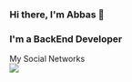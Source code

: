 ### Hi there, I'm Abbas 👋
### I'm a BackEnd Developer

My Social Networks 
<br />
<a href="www.linkedin.com/in/abbas-musayev-116aaa20a">
  <img src="https://img.shields.io/badge/linkedin-0077B5?logo=linkedin&logoColor=white&style=for-the-badge">
  </a>

  
<!--   <img
  src="https://github-readme-stats.vercel.app/api?username=abbas-musayev&count_private=true&title_color=FD9047&icon_color=FD9047&text_color=0C2233&custom_title=Abbas+Musayev's+GitHub+Stats&show_icons=true"/>
   -->
  
<!--   <img
  src="https://github-readme-stats.vercel.app/api/top-langs/?username=abbas-musayev"
/>   -->
  
  
<!--
**abbas-musayev/abbas-musayev** is a ✨ _special_ ✨ repository because its `README.md` (this file) appears on your GitHub profile.
<img
>
Here are some ideas to get you started:

- 🔭 I’m currently working on ...
- 🌱 I’m currently learning ...
- 👯 I’m looking to collaborate on ...![68747470733a2f2f63646e2d69636f6e732d706e672e666c617469636f6e2e636f6d2f3531322f3135322f3135323736302e706e67](https://user-images.githubusercontent.com/70229752/146537263-1f23b7ca-4e39-4b41-95ef-dd77c79d12f0.png)

- 🤔 I’m looking for help with ...
- 💬 Ask me about ...
- 📫 How to reach me: ...
- 😄 Pronouns: ...
- ⚡ Fun fact: ...
-->
